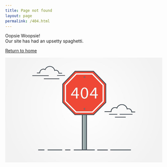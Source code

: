 ```yaml
---
title: Page not found
layout: page
permalink: /404.html
---
```


Oopsie Woopsie!<br>
Our site has had an upsetty spaghetti.

[Return to home](https://dankzone.github.io/index.html)

![alt text](./404.jpg)
